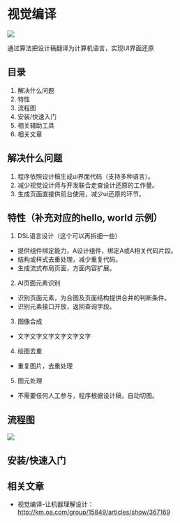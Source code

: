 # 视觉编译
<img src="https://timgsa.baidu.com/timg?image&quality=80&size=b9999_10000&sec=1549131567387&di=46877538c3ad8a48ce5a169a13454de4&imgtype=0&src=http%3A%2F%2Fimg.mp.itc.cn%2Fq_70%2Cc_zoom%2Cw_640%2Fupload%2F20170331%2F99098fa2ae0e48ac8ee8d813c1620900_th.gif" />

通过算法把设计稿翻译为计算机语言，实现UI界面还原


## 目录
1. 解决什么问题
2. 特性
3. 流程图
4. 安装/快速入门
5. 相关辅助工具
6. 相关文章

## 解决什么问题
1. 程序依照设计稿生成ui界面代码（支持多种语言）。
2. 减少视觉设计师与开发联合走查设计还原的工作量。
3. 生成页面直接供前台使用，减少ui还原的环节。

## 特性（补充对应的hello, world 示例）
1. DSL语言设计（这个可以再拆细一些）
* 提供组件绑定能力，A设计组件，绑定A或A相关代码片段。
* 结构或样式去重处理，减少重复代码。
* 生成流式布局页面，方面内容扩展。

2. AI页面元素识别
* 识别页面元素，为合图及页面结构提供合并的判断条件。
* 识别元素接口开放，返回查询字段。

3. 图像合成
* 文字文字文字文字文字文字

4. 绘图去重
* 重复图片，去重处理

5. 图元处理
* 不需要任何人工参与，程序根据设计稿，自动切图。


## 流程图
<img src="http://km.oa.com/files/photos/pictures/201901/1547005473_87_w966_h636.png" />



## 安装/快速入门


    
## 相关文章
- 视觉编译-让机器理解设计：http://km.oa.com/group/15849/articles/show/367169